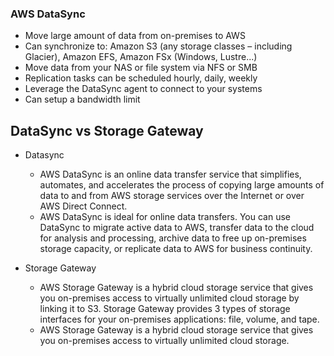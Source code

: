 ### AWS DataSync
- Move large amount of data from on-premises to AWS
- Can synchronize to: Amazon S3 (any storage classes – including Glacier), Amazon EFS, Amazon FSx (Windows, Lustre...)
- Move data from your NAS or file system via NFS or SMB
- Replication tasks can be scheduled hourly, daily, weekly
- Leverage the DataSync agent to connect to your systems
- Can setup a bandwidth limit

## DataSync vs Storage Gateway

- Datasync
     - AWS DataSync is an online data transfer service that simplifies, automates, and accelerates the process of copying large amounts of data to and from AWS storage services over the Internet or over AWS Direct Connect.
     - AWS DataSync is ideal for online data transfers. You can use DataSync to migrate active data to AWS, transfer data to the cloud for analysis and processing, archive data to free up on-premises storage capacity, or replicate data to AWS for business continuity.
     
- Storage Gateway 
     - AWS Storage Gateway is a hybrid cloud storage service that gives you on-premises access to virtually unlimited cloud storage by linking it to S3. Storage Gateway provides 3 types of storage interfaces for your on-premises applications: file, volume, and tape.
     - AWS Storage Gateway is a hybrid cloud storage service that gives you on-premises access to virtually unlimited cloud storage.
